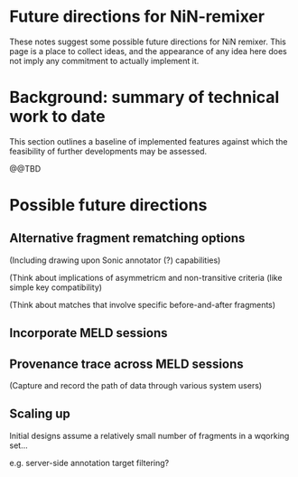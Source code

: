# Future directions for NiN-remixer

These notes suggest some possible future directions for NiN remixer.  This page is a place to collect ideas, and the appearance of any idea here does not imply any commitment to actually implement it.

# Background: summary of technical work to date

This section outlines a baseline of implemented features against which the feasibility of further developments may be assessed.

@@TBD


# Possible future directions

## Alternative fragment rematching options

(Including drawing upon Sonic annotator (?) capabilities)

(Think about implications of asymmetricm and non-transitive criteria (like simple key compatibility)

(Think about matches that involve specific before-and-after fragments)


## Incorporate MELD sessions

## Provenance trace across MELD sessions

(Capture and record the path of data through various system users)

## Scaling up

Initial designs assume a relatively small number of fragments in a wqorking set...

e.g. server-side annotation target filtering?

